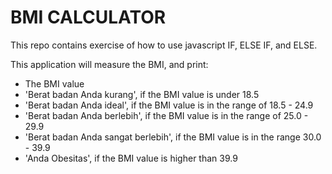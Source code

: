 # BMI CALCULATOR

This repo contains exercise of how to use javascript IF, ELSE IF, and ELSE.

This application will measure the BMI, and print:
- The BMI value
- 'Berat badan Anda kurang', if the BMI value is under 18.5
- 'Berat badan Anda ideal', if the BMI value is in the range of 18.5 - 24.9
- 'Berat badan Anda berlebih', if the BMI value is in the range of 25.0 - 29.9
- 'Berat badan Anda sangat berlebih', if the BMI value is in the range 30.0 - 39.9
-  'Anda Obesitas', if the BMI value is higher than 39.9